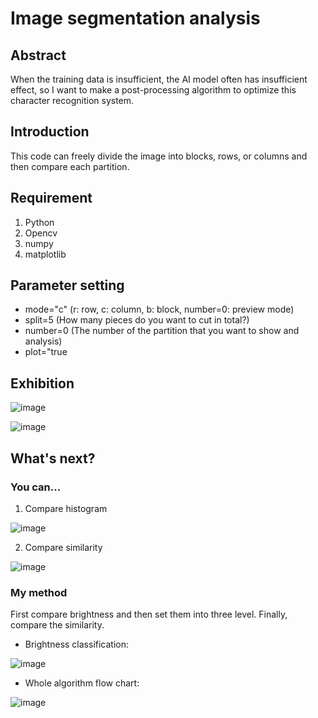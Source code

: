 # Image segmentation analysis

## Abstract
When the training data is insufficient, the AI model often has insufficient effect, so I want to make a post-processing algorithm to optimize this character recognition system.

## Introduction
This code can freely divide the image into blocks, rows, or columns and then compare each partition.

## Requirement
1. Python
2. Opencv
3. numpy
4. matplotlib

## Parameter setting
- mode="c" (r: row, c: column, b: block, number=0: preview mode)
- split=5  (How many pieces do you want to cut in total?)
- number=0 (The number of the partition that you want to show and analysis)
- plot="true

## Exhibition

![image](https://user-images.githubusercontent.com/56544982/143672428-bab1f323-0afb-4b7a-8b5c-ecbcd3c2e2cf.png)


![image](https://user-images.githubusercontent.com/56544982/143672410-d3edf6f1-6e4a-45f9-85c8-bba129cd8887.png)

## What's next?

### You can...
1. Compare histogram

![image](https://user-images.githubusercontent.com/56544982/143668383-38367311-e909-4053-9e25-68c34882bed3.png)

2. Compare similarity

![image](https://user-images.githubusercontent.com/56544982/143668371-53b4895f-fa0d-4bf3-a19c-9d8490b02316.png)

### My method

First compare brightness and then set them into three level. Finally, compare the similarity.

- Brightness classification:

![image](https://user-images.githubusercontent.com/56544982/143669900-6143bda7-0cf1-4b2c-97eb-ad9626a0502c.png)


- Whole algorithm flow chart:

![image](https://user-images.githubusercontent.com/56544982/143669871-87f53746-273f-4519-a118-4ad24cc5f23b.png)





